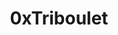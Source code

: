 ---
title: 0xTriboulet
description: Blog from Steve S. I'm Steve S., I have a Bachelor's degree in Cyber Operations and am currently enrolled in Georgia Tech's OMS in Cybersecurity - Information Security Track graduate program. I have a passion for offensive security topics and continue to sharpen my skills through courses, CTFs, and personal research.
url: https://steve-s.gitbook.io/0xtriboulet/
image:
    # url: '/assets/images/cafe.png'
    # alt: 'Cafe'
tags: ['malware', 'windows']
pubDate: 2023-11-21
draft: false
---